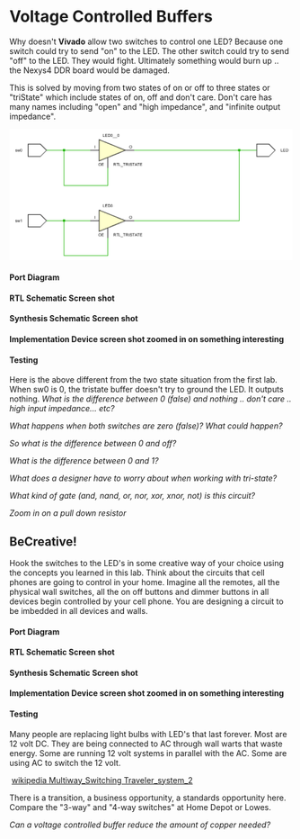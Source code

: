 # Voltage Controlled Buffers  
Why doesn't **Vivado** allow two switches to control one LED?  Because one switch could try to send "on" to the LED. The other switch could try to send "off" to the LED.  They would fight.  Ultimately something would burn up .. the Nexys4 DDR board would be damaged. 

This is solved by moving from two states of on or off to three states or "triState" which include states of on, off and don't care.  Don't care has many names including "open" and "high  impedance", and "infinite output impedance".



![1545961610045](1545961610045.png)



#### Port Diagram

#### RTL Schematic Screen shot

#### Synthesis Schematic Screen shot

#### Implementation Device screen shot zoomed in on something interesting  

#### Testing

Here is the above different from the two state situation from the first lab.  When sw0 is 0, the tristate buffer doesn't try to ground the LED. It outputs nothing. *What is the difference between 0 (false) and nothing .. don't care .. high input impedance... etc?* 

*What happens when both switches are zero (false)? What could happen?*

*So what is the difference between 0 and off?* 

*What is the difference between 0 and 1?* 

*What does a designer have to worry about when working with tri-state?* 

*What kind of gate (and, nand, or, nor, xor, xnor, not) is this circuit?*

*Zoom in on a pull down resistor*

## BeCreative!

Hook the switches to the LED's in some creative way of your choice using the concepts you learned in this lab.  Think about the circuits that cell phones are going to control in your home. Imagine all the remotes, all the physical wall switches, all the on off  buttons and dimmer buttons in all devices begin controlled by your cell phone. You are designing a circuit to be imbedded in all devices and walls. 

#### Port Diagram

#### RTL Schematic Screen shot

#### Synthesis Schematic Screen shot

#### Implementation Device screen shot zoomed in on something interesting

#### Testing

Many people are replacing light bulbs with LED's that last forever. Most are 12 volt DC.  They are being connected to AC through wall warts that waste energy. Some are running 12 volt systems in parallel with the AC. Some are using AC to switch the 12 volt. 

​	[wikipedia Multiway_Switching Traveler_system_2](https://en.wikipedia.org/wiki/Multiway_switching#Traveler_system_2)

There is a transition, a business opportunity, a standards opportunity here.  Compare the "3-way" and "4-way switches" at Home Depot or Lowes.  

*Can a voltage controlled buffer reduce the amount of copper needed?*

#### 